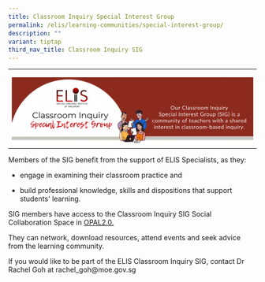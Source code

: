```yaml
---
title: Classroom Inquiry Special Interest Group
permalink: /elis/learning-communities/special-interest-group/
description: ""
variant: tiptap
third_nav_title: Classroom Inquiry SIG
---
```

<p></p>
<table>
<tbody>
<tr>
<td rowspan="1" colspan="1">
<p></p>
<div class="isomer-image-wrapper">
<img style="width: 100%" height="auto" width="100%" alt="Classroom Inquiry SIG" src="/images/SIG/SIG_Cover_2.png">
</div>
</td>
</tr>
</tbody>
</table>
<p>Members of the SIG benefit from the support of ELIS Specialists, as they:</p>
<ul data-tight="true" class="tight">
<li>
<p>engage in examining their classroom practice and</p>
</li>
<li>
<p>build professional knowledge, skills and dispositions that support students'
learning.</p>
</li>
</ul>
<p>SIG members have access to the Classroom Inquiry SIG Social Collaboration
Space in <a href="https://www.opal2.moe.edu.sg/csl/content/perma?id=553879" rel="noopener noreferrer nofollow" target="_blank">OPAL2.0.</a>
</p>
<p>They can network, download resources, attend events and seek advice from
the learning community.</p>
<p>If you would like to be part of the ELIS Classroom Inquiry SIG, contact
Dr Rachel Goh at rachel_goh@moe.gov.sg</p>
<p></p>